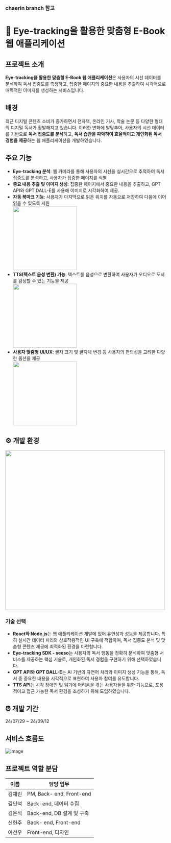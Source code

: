 ### chaerin branch 참고

#  📖 Eye-tracking을 활용한 맞춤형 E-Book 웹 애플리케이션
## 프로젝트 소개
**Eye-tracking을 활용한 맞춤형 E-Book 웹 애플리케이션**은 사용자의 시선 데이터를 분석하여 독서 집중도를 측정하고, 집중한 페이지의 중요한 내용을 추출하여 시각적으로 매력적인 이미지를 생성하는 서비스입니다. 

## 배경
최근 디지털 콘텐츠 소비가 증가하면서 전자책, 온라인 기사, 학술 논문 등 다양한 형태의 디지털 독서가 활발해지고 있습니다. 이러한 변화에 발맞추어,
사용자의 시선 데이터를 기반으로 **독서 집중도를 분석**하고, **독서 습관을 파악하여 효율적이고 개인화된 독서 경험을 제공**하는 웹 애플리케이션을 개발하였습니다.

## 주요 기능
- **Eye-tracking 분석**: 웹 카메라를 통해 사용자의 시선을 실시간으로 추적하여 독서 집중도를 분석하고, 사용자가 집중한 페이지를 식별
- **중요 내용 추출 및 이미지 생성**: 집중한 페이지에서 중요한 내용을 추출하고, GPT API와 GPT DALL-E를 사용해 이미지로 시각화하여 제공.
- **자동 북마크 기능**: 사용자가 마지막으로 읽은 위치를 자동으로 저장하여 다음에 이어 읽을 수 있도록 지원<br>
  <img src = https://github.com/user-attachments/assets/17e392ed-9c30-4793-ba96-4f4fe2ee3096 width = '200px' hight = '200px' /> <br>
- **TTS(텍스트 음성 변환) 기능**: 텍스트를 음성으로 변환하여 사용자가 오디오로 도서를 감상할 수 있는 기능을 제공<br>
  <img src = https://github.com/user-attachments/assets/acdede98-37b9-4292-a7f7-df32a902a241 width = '200px' hight = '200px'/> <br>
- **사용자 맞춤형 UI/UX**: 글자 크기 및 글자체 변경 등 사용자의 편의성을 고려한 다양한 옵션을 제공 <br>
  <img src =https://github.com/user-attachments/assets/56eb8ad6-468d-41cf-873a-eb12f1bc7097 width= '200px' hight = '200px'/> <br>


## ⚙ 개발 환경
<img src = 'https://github.com/user-attachments/assets/63b6d045-e3cd-4fe7-9838-428941d94212' width= '500px' hight = '300px'/> <br>

### 기술 선택
- **React와 Node.js**는 웹 애플리케이션 개발에 있어 유연성과 성능을 제공합니다. 특히 실시간 데이터 처리와 상호작용적인 UI 구축에 적합하여, 독서 집중도 분석 및 맞춤형 콘텐츠 제공에 최적화된 환경을 마련합니다.
- **Eye-tracking SDK - seeso**는 사용자의 독서 행동을 정확히 분석하여 맞춤형 서비스를 제공하는 핵심 기술로, 개인화된 독서 경험을 구현하기 위해 선택하였습니다.
- **GPT API와 GPT DALL-E**는 AI 기반의 자연어 처리와 이미지 생성 기능을 통해, 독서 중 중요한 내용을 시각적으로 표현하여 사용자 참여를 유도합니다.
- **TTS API**는 시각 장애인 및 읽기에 어려움을 겪는 사용자들을 위한 기능으로, 포용적이고 접근 가능한 독서 환경을 조성하기 위해 도입하였습니다.
## ⏰ 개발 기간
24/07/29 ~ 24/09/12

## 서비스 흐름도
![image](https://github.com/user-attachments/assets/0b866a77-0021-4baa-8327-e3d30765dfe8)

## 프로젝트 역할 분담
| 이름   | 담당 업무                   |
| ------ | --------------------------- |
| 김채린 | PM, Back- end, Front-end |
| 김민석 | Back-end, 데이터 수집 |
| 김은석 | Back-end, DB 설계 및 구축 |
| 신현주 | Back- end, Front-end |
| 이선우 | Front-end, 디자인 |



